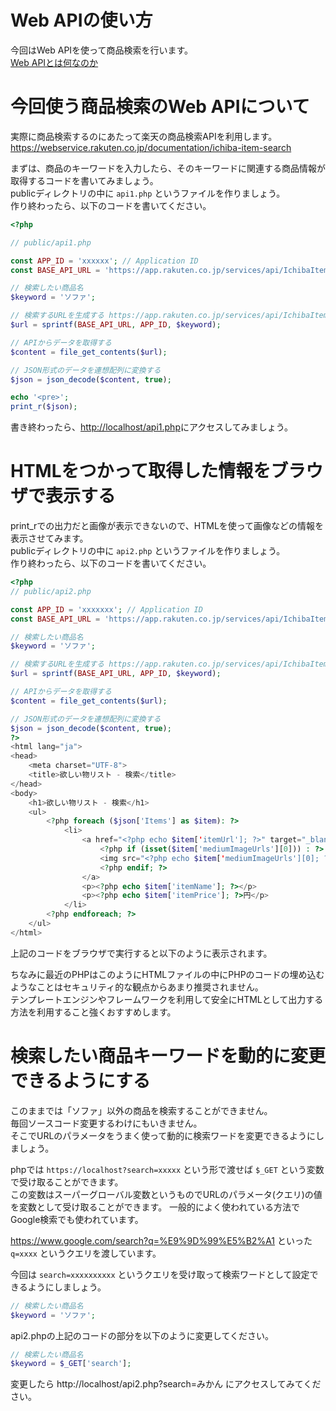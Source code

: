 # Web APIの使い方

今回はWeb APIを使って商品検索を行います。  
[Web APIとは何なのか](https://qiita.com/NagaokaKenichi/items/df4c8455ab527aeacf02)


# 今回使う商品検索のWeb APIについて

実際に商品検索するのにあたって楽天の商品検索APIを利用します。  
https://webservice.rakuten.co.jp/documentation/ichiba-item-search

まずは、商品のキーワードを入力したら、そのキーワードに関連する商品情報が取得するコードを書いてみましょう。  
publicディレクトリの中に `api1.php` というファイルを作りましょう。  
作り終わったら、以下のコードを書いてください。    　

```php
<?php

// public/api1.php

const APP_ID = 'xxxxxx'; // Application ID
const BASE_API_URL = 'https://app.rakuten.co.jp/services/api/IchibaItem/Search/20170706?applicationId=%s&keyword=%s&formatVersion=2'; // APIのURL

// 検索したい商品名
$keyword = 'ソファ';

// 検索するURLを生成する https://app.rakuten.co.jp/services/api/IchibaItem/Search/20170706?applicationId=xxxxxx&keyword=ソファ&formatVersion=2
$url = sprintf(BASE_API_URL, APP_ID, $keyword);

// APIからデータを取得する
$content = file_get_contents($url);

// JSON形式のデータを連想配列に変換する
$json = json_decode($content, true);

echo '<pre>';
print_r($json);

```

書き終わったら、[http://localhost/api1.php](http://localhost/api1.php)にアクセスしてみましょう。  

# HTMLをつかって取得した情報をブラウザで表示する

print_rでの出力だと画像が表示できないので、HTMLを使って画像などの情報を表示させてみます。  
publicディレクトリの中に `api2.php` というファイルを作りましょう。  
作り終わったら、以下のコードを書いてください。  

```php
<?php
// public/api2.php

const APP_ID = 'xxxxxxx'; // Application ID
const BASE_API_URL = 'https://app.rakuten.co.jp/services/api/IchibaItem/Search/20170706?applicationId=%s&keyword=%s&formatVersion=2'; // APIのURL

// 検索したい商品名
$keyword = 'ソファ';

// 検索するURLを生成する https://app.rakuten.co.jp/services/api/IchibaItem/Search/20170706?applicationId=xxxxxx&keyword=ソファ&formatVersion=2
$url = sprintf(BASE_API_URL, APP_ID, $keyword);

// APIからデータを取得する
$content = file_get_contents($url);

// JSON形式のデータを連想配列に変換する
$json = json_decode($content, true);
?>
<html lang="ja">
<head>
    <meta charset="UTF-8">
    <title>欲しい物リスト - 検索</title>
</head>
<body>
    <h1>欲しい物リスト - 検索</h1>
    <ul>
        <?php foreach ($json['Items'] as $item): ?>
            <li>
                <a href="<?php echo $item['itemUrl']; ?>" target="_blank">
                    <?php if (isset($item['mediumImageUrls'][0])) : ?>
                    <img src="<?php echo $item['mediumImageUrls'][0]; ?>" alt="">
                    <?php endif; ?>
                </a>
                <p><?php echo $item['itemName']; ?></p>
                <p><?php echo $item['itemPrice']; ?>円</p>
            </li>
        <?php endforeach; ?>
    </ul>
</html>

```

上記のコードをブラウザで実行すると以下のように表示されます。  

<p class="alert">
ちなみに最近のPHPはこのようにHTMLファイルの中にPHPのコードの埋め込むようなことはセキュリティ的な観点からあまり推奨されません。  <br>
テンプレートエンジンやフレームワークを利用して安全にHTMLとして出力する方法を利用すること強くおすすめします。
</p>

# 検索したい商品キーワードを動的に変更できるようにする

このままでは「ソファ」以外の商品を検索することができません。  
毎回ソースコード変更するわけにもいきません。  
そこでURLのパラメータをうまく使って動的に検索ワードを変更できるようにしましょう。

phpでは `https://localhost?search=xxxxx` という形で渡せば `$_GET` という変数で受け取ることができます。  
この変数はスーパーグローバル変数というものでURLのパラメータ(クエリ)の値を変数として受け取ることができます。
一般的によく使われている方法でGoogle検索でも使われています。

https://www.google.com/search?q=%E9%9D%99%E5%B2%A1 といった `q=xxxx` というクエリを渡しています。  

今回は `search=xxxxxxxxxx` というクエリを受け取って検索ワードとして設定できるようにしましょう。

```php
// 検索したい商品名
$keyword = 'ソファ';
```

api2.phpの上記のコードの部分を以下のように変更してください。

```php
// 検索したい商品名
$keyword = $_GET['search'];
```

変更したら http://localhost/api2.php?search=みかん にアクセスしてみてください。